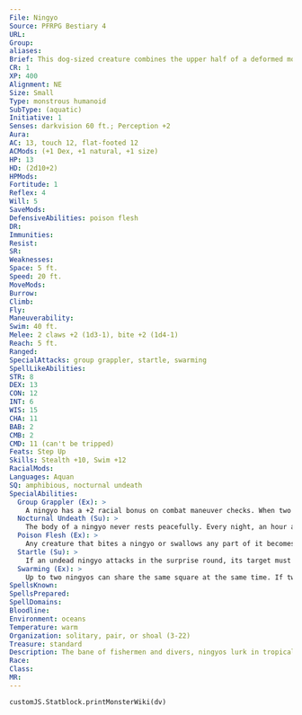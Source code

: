 ```yaml
---
File: Ningyo
Source: PFRPG Bestiary 4
URL: 
Group: 
aliases: 
Brief: This dog-sized creature combines the upper half of a deformed monkey with the lower half of a thrashing fish.
CR: 1
XP: 400
Alignment: NE
Size: Small
Type: monstrous humanoid
SubType: (aquatic)
Initiative: 1
Senses: darkvision 60 ft.; Perception +2
Aura: 
AC: 13, touch 12, flat-footed 12
ACMods: (+1 Dex, +1 natural, +1 size)
HP: 13
HD: (2d10+2)
HPMods: 
Fortitude: 1
Reflex: 4
Will: 5
SaveMods: 
DefensiveAbilities: poison flesh
DR: 
Immunities: 
Resist: 
SR: 
Weaknesses: 
Space: 5 ft.
Speed: 20 ft.
MoveMods: 
Burrow: 
Climb: 
Fly: 
Maneuverability: 
Swim: 40 ft.
Melee: 2 claws +2 (1d3-1), bite +2 (1d4-1)
Reach: 5 ft.
Ranged: 
SpecialAttacks: group grappler, startle, swarming
SpellLikeAbilities: 
STR: 8
DEX: 13
CON: 12
INT: 6
WIS: 15
CHA: 11
BAB: 2
CMB: 2
CMD: 11 (can't be tripped)
Feats: Step Up
Skills: Stealth +10, Swim +12
RacialMods: 
Languages: Aquan
SQ: amphibious, nocturnal undeath
SpecialAbilities:
  Group Grappler (Ex): >
    A ningyo has a +2 racial bonus on combat maneuver checks. When two or more ningyos are grappling the same creature, each gains a +1 bonus on grapple combat maneuver checks and a +1 bonus on grapple damage rolls.
  Nocturnal Undeath (Su): >
    The body of a ningyo never rests peacefully. Every night, an hour after sundown, an intact ningyo corpse animates; its type changes to undead (aquatic), and it gains undead immunities, bonus hit points based on its Charisma instead of Constitution, and the startle ability. At dawn, the undead ningyo becomes a corpse again. An undead ningyo knows when the dawn is coming and attempts to find shelter so it is not discovered as a corpse. A ningyo missing a limb, head, or tail does not animate at night, but can do so if reunited with its missing body part. A ningyo corpse that is burned or torn apart and its pieces scattered does not rise as an undead.
  Poison Flesh (Ex): >
    Any creature that bites a ningyo or swallows any part of it becomes poisoned. Ningyo Flesh: Ingested; save Fort DC 12; onset 1 minute; frequency 1/minute for 4 minutes; effect 1d2 Int damage; cure 2 saves.
  Startle (Su): >
    If an undead ningyo attacks in the surprise round, its target must attempt a DC 11 Will save. Success means the target is shaken for 1 round; failure means it is frightened for 1d4 rounds. The target can only be affected by that ningyo's startle once every 24 hours. Creatures with 6 or more Hit Dice are immune to this ability. This is a mind-affecting fear effect. The save DC is Charisma-based.
  Swarming (Ex): >
    Up to two ningyos can share the same square at the same time. If two ningyos in the same square attack the same foe, they are considered to be flanking that foe as if they were in two opposite squares.
SpellsKnown: 
SpellsPrepared: 
SpellDomains: 
Bloodline: 
Environment: oceans
Temperature: warm
Organization: solitary, pair, or shoal (3-22)
Treasure: standard
Description: The bane of fishermen and divers, ningyos lurk in tropical waters, gorging themselves on fish and attacking anything they can sink their tiny fangs into. Primitive, miniature mer-monsters, ningyos are frightening bogeymen of the sea, often attacking seagoers, ships, and fishing tackle out of blind hunger. These terrors swarm by night and can easily drag opponents down to drown amid a swarm of claws and needling teeth. A slain ningyo always returns to life by night, adopting old habits or searching for its killer, and reverting to a corpse at dawn. Sometimes its corpse washes up on shore as a gruesome and fascinating curiosity, animating the next night to attack its would-be collector. A ningyo measures approximately 2 to 2-1/2 feet long from head to tail, and weighs 6 to 9 pounds.
Race: 
Class: 
MR: 
---
```

```dataviewjs
customJS.Statblock.printMonsterWiki(dv)
```
